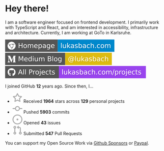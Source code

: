 # Hey there!

I am a software engineer focused on frontend development. I primarily work with TypeScript and React, and am interested in accessibility, infrastructure and architecture. Currently, I am working at GoTo in Karlsruhe.

[![Homepage](./icons/homepage.svg)](https://lukasbach.com)
[![Medium Blog](./icons/medium.svg)](https://medium.com/@lukasbach)
[![My Projects](./icons/projects.svg)](https://lukasbach.com/projects)

I joined GitHub **12** years ago. Since then, I...

- ![](./icons/star.svg) Received **1964** stars across **129** personal projects
- ![](./icons/commit.svg) Pushed **5903** commits
- ![](./icons/issues.svg) Opened **43** issues
- ![](./icons/pr.svg) Submitted **547** Pull Requests

You can support my Open Source Work via [Github Sponsors](https://github.com/sponsors/lukasbach) or [Paypal](https://www.paypal.com/donate/?hosted_button_id=48D4X8HEP9JYE).
